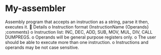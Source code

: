 # My-assembler
Assembly program that accepts an instruction as a string, parse it then, executes it.
 Details
o Instruction format {InstructionName {Operands} ;comments}
o Instruction list: INC, DEC, ADD, SUB, MOV, MUL, DIV, CALL DUMPREGS.
o Operands will be general purpose registers only.
o The user should be able to execute more than one instruction. 
o Instructions and operands may be not case sensitive.
